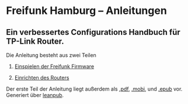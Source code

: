 # Freifunk Hamburg – Anleitungen
## Ein verbessertes Configurations Handbuch für TP-Link Router.

Die Anleitung besteht aus zwei Teilen

1. [Einspielen der Freifunk Firmware](./freifunkhamburg-firmware/HowTo-FirmwareEinspielen.md)

2. [Einrichten des Routers](./Einrichtung/HowTo-Router-Einrichten.md) 

Der erste Teil der Anleitung liegt außerdem als [.pdf](freifunkhamburg-firmware/preview/freifunkhamburg-firmware-preview.pdf), [.mobi](freifunkhamburg-firmware/preview/freifunkhamburg-firmware-preview.mobi), und [.epub](freifunkhamburg-firmware/preview/freifunkhamburg-firmware-preview.epub) vor. Generiert über [leanpub](http://leanpub.com).